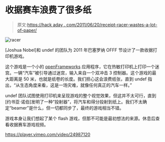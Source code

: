 # 收据赛车浪费了很多纸

> 原文:[https://hack aday . com/2011/06/20/receipt-racer-wastes-a-lot-of-paper/](https://hackaday.com/2011/06/20/receipt-racer-wastes-a-lot-of-paper/)

![](../Images/83ef727c86aef1852095eb27b2ac0b18.png "racer")

[Joshua Nobel]和 undef 的团队为 2011 年巴塞罗纳 OFFF 节设计了一款收据打印机游戏。

这个游戏是一个小的 [openFrameworks](http://en.wikipedia.org/wiki/OpenFrameworks) 应用程序，它在热敏打印机上打印一个迷宫。一辆“汽车”被引导通过迷宫，输入来自一个双冲击 3 控制器。这个游戏的最大距离是 50 米，也就是纸卷的长度。我们担心这会浪费纸张，直到 undef 指出，“从生态角度来看，这是一场灾难，就像任何真正的汽车一样。”

undef 团队试图使用打印机来呈现游戏的整个视觉效果，但这并不太可行，直到[约书亚·诺伯]发明了一种“投射器”，将汽车和得分投射到纸上。我们不太确定“beamer”是什么，但一切都同步了，最终的游戏相当不错。

游戏本身让我们想起了某个 flash 游戏，但那不可能是最初想法的来源。休息后查看收据赛车游戏视频。

<https://player.vimeo.com/video/24987120>

</div> </body> </html>